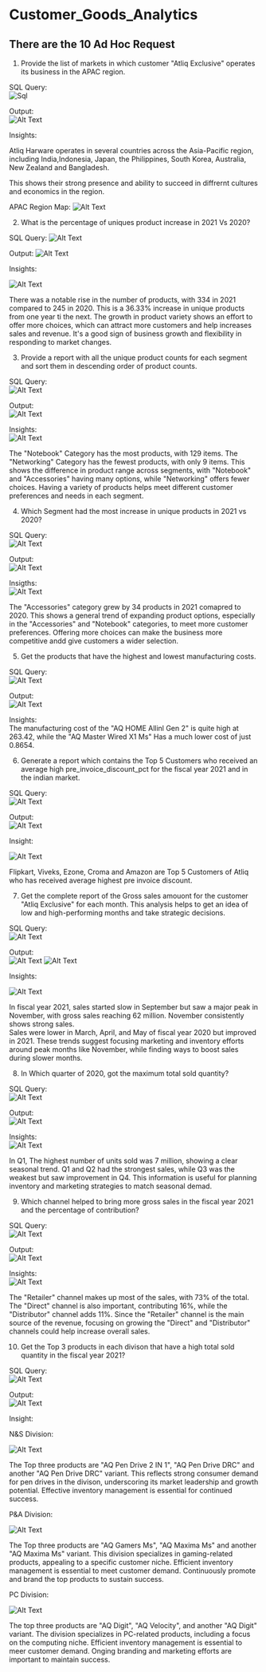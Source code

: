 # Customer_Goods_Analytics

## There are the 10 Ad Hoc Request

1. Provide the list of markets in which customer "Atliq Exclusive" operates its business in the APAC region.

SQL Query:    
![Sql](https://github.com/Sumit-Mahat0/Customer_Goods_Analytics/blob/main/SQL%20Images/1%20list%20of%20Market%20code.png)


Output:   
![Alt Text](https://github.com/Sumit-Mahat0/Customer_Goods_Analytics/blob/main/SQL%20Images/1%20list%20of%20Market%20APAC%20result.png)


Insights: 

Atliq Harware operates in several countries across the Asia-Pacific region, including India,Indonesia, Japan, the Philippines, South Korea, Australia, New Zealand and Bangladesh. 

This shows their strong presence and ability to succeed in diffrernt cultures and economics in the region.   

APAC Region Map:
![Alt Text](https://github.com/Sumit-Mahat0/Customer_Goods_Analytics/blob/main/SQL%20Images/1%20APAC%20Region%20Map.png)



2. What is the percentage of uniques product increase in 2021 Vs 2020?

SQL Query:
![Alt Text](https://github.com/Sumit-Mahat0/Customer_Goods_Analytics/blob/main/SQL%20Images/2%20Unique%20Product%2020%20vs%2021%20code.png)

Output:
![Alt Text](https://github.com/Sumit-Mahat0/Customer_Goods_Analytics/blob/main/SQL%20Images/2%20Unique%20Product%2020%20vs%2021%20Result.png)




Insights:

![Alt Text](https://github.com/Sumit-Mahat0/Customer_Goods_Analytics/blob/main/SQL%20Images/2%20chart%2020%20vs%2021.png)


There was a notable rise in the number of products, with 334 in 2021 compared to 245 in 2020.
This is a 36.33% increase in unique products from one year ti the next.
The growth in product variety shows an effort to offer more choices, which can attract more customers and help increases sales and revenue.
It's a good sign of business growth and flexibility in responding to market changes.




3. Provide a report with all the unique product counts for each segment and sort them in descending order of product counts.

SQL Query:    
![Alt Text](https://github.com/Sumit-Mahat0/Customer_Goods_Analytics/blob/main/SQL%20Images/3%20Product%20count%20by%20segment%20Code.png)

Output:     
![Alt Text](https://github.com/Sumit-Mahat0/Customer_Goods_Analytics/blob/main/SQL%20Images/3%20Product%20count%20by%20segment%20Result.png)


Insights:    
![Alt Text](https://github.com/Sumit-Mahat0/Customer_Goods_Analytics/blob/main/SQL%20Images/3%20Product%20count%20by%20segment%20Bar%20chart.png)

   
The "Notebook" Category has the most products, with 129 items. 
The "Networking" Category has the fewest products, with only 9 items. 
This shows the difference in product range across segments, with "Notebook" and "Accessories" having many options, while "Networking" offers fewer choices. 
Having a variety of products helps meet different customer preferences and needs in each segment. 
   

4. Which Segment had the most increase in unique products in 2021 vs 2020?

SQL Query:    
![Alt Text](https://github.com/Sumit-Mahat0/Customer_Goods_Analytics/blob/main/SQL%20Images/4%20most%20increase%20unq%20pd%2020%20vs%2021%20code.png)

Output:      
![Alt Text](https://github.com/Sumit-Mahat0/Customer_Goods_Analytics/blob/main/SQL%20Images/3%20Product%20count%20by%20segment%20Result.png)


Insigths:      
![Alt Text](https://github.com/Sumit-Mahat0/Customer_Goods_Analytics/blob/main/SQL%20Images/4%20most%20increase%20unq%20pd%2020%20vs%2021%20chart.png)

 The "Accessories" category grew by 34 products in 2021 comapred to 2020. 
 This shows a general trend of expanding product options, especially in the "Accessories" and "Notebook" categories, to meet more customer preferences. 
Offering more choices can make the business more competitive andd give customers a wider selection.  
 



5. Get the products that have the highest and lowest manufacturing costs.

SQL Query:           
![Alt Text](https://github.com/Sumit-Mahat0/Customer_Goods_Analytics/blob/main/SQL%20Images/5%20highest%20lower%20manufacturing%20product%20code.png)

Output:                       
![Alt Text](https://github.com/Sumit-Mahat0/Customer_Goods_Analytics/blob/main/SQL%20Images/5%20highest%20lower%20manufacturing%20product%20result.png)

Insights:           
The manufacturing cost of the "AQ HOME Allinl Gen 2" is quite high at 263.42, while the "AQ Master Wired X1 Ms" Has a much lower cost of just 0.8654.  
   


6. Generate a report which contains the Top 5 Customers who received an average high pre_invoice_discount_pct for the fiscal year 2021 and in the indian market.   

SQL Query:                  
![Alt Text](https://github.com/Sumit-Mahat0/Customer_Goods_Analytics/blob/main/SQL%20Images/6%20top%205%20customer%20pre_invoice%20Code.png)

Output:            
![Alt Text](https://github.com/Sumit-Mahat0/Customer_Goods_Analytics/blob/main/SQL%20Images/6%20top%205%20customer%20pre_invoice%20result.png)




Insight:               

![Alt Text](https://github.com/Sumit-Mahat0/Customer_Goods_Analytics/blob/main/SQL%20Images/6%20top%205%20customer%20pre_invoice%20chart.png)


Flipkart, Viveks, Ezone, Croma and Amazon are Top 5 Customers of Atliq who has received average highest pre invoice discount.


7. Get the complete report of the Gross sales amouont for the customer "Atliq Exclusive" for each month. This analysis helps to get an idea of low and high-performing months and take strategic decisions. 

SQL Query:             
![Alt Text](https://github.com/Sumit-Mahat0/Customer_Goods_Analytics/blob/main/SQL%20Images/7%20Gross%20Sales%20Amount.png)

Output:               
![Alt Text](https://github.com/Sumit-Mahat0/Customer_Goods_Analytics/blob/main/SQL%20Images/7%20Gross%20Sales%20Amount%20result1.png)
![Alt Text](https://github.com/Sumit-Mahat0/Customer_Goods_Analytics/blob/main/SQL%20Images/7%20Gross%20Sales%20Amount%20result2.png)


Insights:          

![Alt Text](https://github.com/Sumit-Mahat0/Customer_Goods_Analytics/blob/main/SQL%20Images/7%20Gross%20Sales%20Amount%20chart.png)

In fiscal year 2021, sales started slow in September but saw a major peak in November, with gross sales reaching 62 million. 
November consistently shows strong sales.  
Sales were lower in March, April, and May of fiscal year 2020 but improved in 2021. 
These trends suggest focusing marketing and inventory efforts around peak months like November, while finding ways to boost sales during slower months. 

8. In Which quarter of 2020, got the maximum total sold quantity? 

SQL Query:              
![Alt Text](https://github.com/Sumit-Mahat0/Customer_Goods_Analytics/blob/main/SQL%20Images/8%20Q%202020%20max%20total%20sold%20quantity%20code.png)

Output:       
![Alt Text](https://github.com/Sumit-Mahat0/Customer_Goods_Analytics/blob/main/SQL%20Images/8%20Q%202020%20max%20total%20sold%20quantity%20result.png)


Insights:          
![Alt Text](https://github.com/Sumit-Mahat0/Customer_Goods_Analytics/blob/main/SQL%20Images/8%20Q%202020%20max%20total%20sold%20quantity%20chart.png)



In Q1, The highest number of units sold was 7 million, showing a clear seasonal trend. Q1 and Q2 had the strongest sales, while Q3 was the weakest but saw improvement in Q4. 
This information is useful for planning inventory and marketing strategies to match seasonal demad.        




9. Which channel helped to bring more gross sales in the fiscal year 2021 and the percentage of contribution? 

SQL Query:             
![Alt Text](https://github.com/Sumit-Mahat0/Customer_Goods_Analytics/blob/main/SQL%20Images/9%20channel%20sale%20code.png)

Output:              
![Alt Text](https://github.com/Sumit-Mahat0/Customer_Goods_Analytics/blob/main/SQL%20Images/9%20channel%20sale%20result.png)



Insights:             
![Alt Text](https://github.com/Sumit-Mahat0/Customer_Goods_Analytics/blob/main/SQL%20Images/9%20channel%20sale%20chart.png) 

The "Retailer" channel makes up most of the sales, with 73% of the total. 
The "Direct" channel is also important, contributing 16%, while the "Distributor" channel adds 11%. 
Since the "Retailer" channel is the main source of the revenue, focusing on growing the "Direct" and "Distributor" channels could help increase overall sales. 
    
10. Get the Top 3 products in each divison that have a high total sold quantity in the fiscal year 2021?  


SQL Query:              
![Alt Text](https://github.com/Sumit-Mahat0/Customer_Goods_Analytics/blob/main/SQL%20Images/10%20Top%203%20Product%20code.png)

Output:          
![Alt Text](https://github.com/Sumit-Mahat0/Customer_Goods_Analytics/blob/main/SQL%20Images/10%20Top%203%20Product%20result.png)

Insight:               

N&S Division:            

![Alt Text](https://github.com/Sumit-Mahat0/Customer_Goods_Analytics/blob/main/SQL%20Images/10%20Top%203%20Product%20chart%20N%26S%20Divison.png)
  

The Top three products are "AQ Pen Drive 2 IN 1", "AQ Pen Drive DRC" and another "AQ Pen Drive DRC" variant. 
This reflects strong consumer demand for pen drives in the divison, underscoring its market leadership and growth potential. 
Effective inventory management is essential for continued success. 


P&A Division:            

![Alt Text](https://github.com/Sumit-Mahat0/Customer_Goods_Analytics/blob/main/SQL%20Images/10%20Top%203%20Product%20chart%20P%26A%20Divison.png)


The Top three products are "AQ Gamers Ms", "AQ Maxima Ms" and another "AQ Maxima Ms" variant. 
This division specializes in gaming-related products, appealing to a specific customer niche. 
Efficient inventory management is essential to meet customer demand. 
Continuously promote and brand the top products to sustain success. 

PC Division:           

![Alt Text](https://github.com/Sumit-Mahat0/Customer_Goods_Analytics/blob/main/SQL%20Images/10%20Top%203%20Product%20chart%20PC%20Divison.png)


The top three products are "AQ Digit", "AQ Velocity", and another "AQ Digit" variant. 
The division specializes in PC-related products, including a focus on the computing niche. 
Efficient inventory management is essential to meer customer demand. 
Onging branding and marketing efforts are important to maintain success. 
